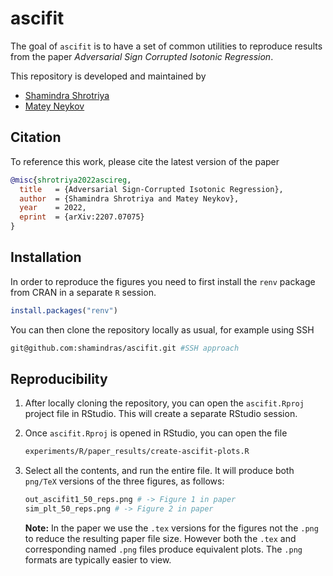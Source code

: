 
<!-- README.md is generated from README.Rmd. Please edit that file -->

# ascifit

The goal of `ascifit` is to have a set of common utilities to reproduce
results from the paper *Adversarial Sign Corrupted Isotonic Regression*.

This repository is developed and maintained by

- [Shamindra Shrotriya](https://www.shamindras.com/)
- [Matey Neykov](https://www.shamindras.com/)

## Citation

To reference this work, please cite the latest version of the paper

``` bib
@misc{shrotriya2022ascireg,
  title   = {Adversarial Sign-Corrupted Isotonic Regression},
  author  = {Shamindra Shrotriya and Matey Neykov},
  year    = 2022,
  eprint  = {arXiv:2207.07075}
}
```

## Installation

In order to reproduce the figures you need to first install the `renv`
package from CRAN in a separate `R` session.

``` r
install.packages("renv")
```

You can then clone the repository locally as usual, for example using
SSH

``` bash
git@github.com:shamindras/ascifit.git #SSH approach
```

## Reproducibility

1.  After locally cloning the repository, you can open the
    `ascifit.Rproj` project file in RStudio. This will create a separate
    RStudio session.

2.  Once `ascifit.Rproj` is opened in RStudio, you can open the file

    ``` bash
    experiments/R/paper_results/create-ascifit-plots.R
    ```

3.  Select all the contents, and run the entire file. It will produce
    both `png/TeX` versions of the three figures, as follows:

    ``` bash
    out_ascifit1_50_reps.png # -> Figure 1 in paper
    sim_plt_50_reps.png # -> Figure 2 in paper
    ```

    **Note:** In the paper we use the `.tex` versions for the figures
    not the `.png` to reduce the resulting paper file size. However both
    the `.tex` and corresponding named `.png` files produce equivalent
    plots. The `.png` formats are typically easier to view.

